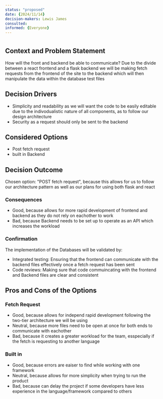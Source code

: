 ```yaml
---
status: "proposed"
date: {2024/11/14}
decision-makers: Lewis James
consulted: 
informed: {Everyone}
---
```


# <!-- short title, representative of solved problem and found solution -->

## Context and Problem Statement

How will the front and backend be able to communicate?
Due to the divide between a react frontend and a flask backend we will be making fetch requests from the frontend of the site to the backend which will then manipulate the data within the database test files

## Decision Drivers

* Simplicity and readability as we will want the code to be easily editable due to the indivodualistic nature of all components, as to follow our design architecture
* Security as a request should only be sent to the backend
 
## Considered Options

* Post fetch request
* built in Backend

## Decision Outcome

Chosen option: "POST fetch request", because this allows for us to follow our architecture pattern as well as our plans for using both flask and react

### Consequences

* Good, because allows for more rapid development of frontend and backend as they do not rely on eachother to work
* Bad, because Backend needs to be set up to operate as an API which increases the workload

### Confirmation

The implementation of the Databases will be validated by:

* Integrated testing: Ensuring that the frontend can communicate with the backend files effectively once a fetch request has been sent 
* Code reviews: Making sure that code commuincating with the frontend and Backend files are clear and consistent

## Pros and Cons of the Options

### Fetch Request

* Good, because allows for independ rapid development following the two-tier architecture we will be using
* Neutral, because more files need to be open at once for both ends to communicate with eachother
* Bad, because it creates a greater workload for the team, esspecially if the fetch is requesting to another language

### Built in

* Good, because errors are eaiser to find while working with one framework
* Neutral, because allows for more simplicity when trying to run the product
* Bad, because can delay the project if some developers have less experience in the language/framework compared to others


